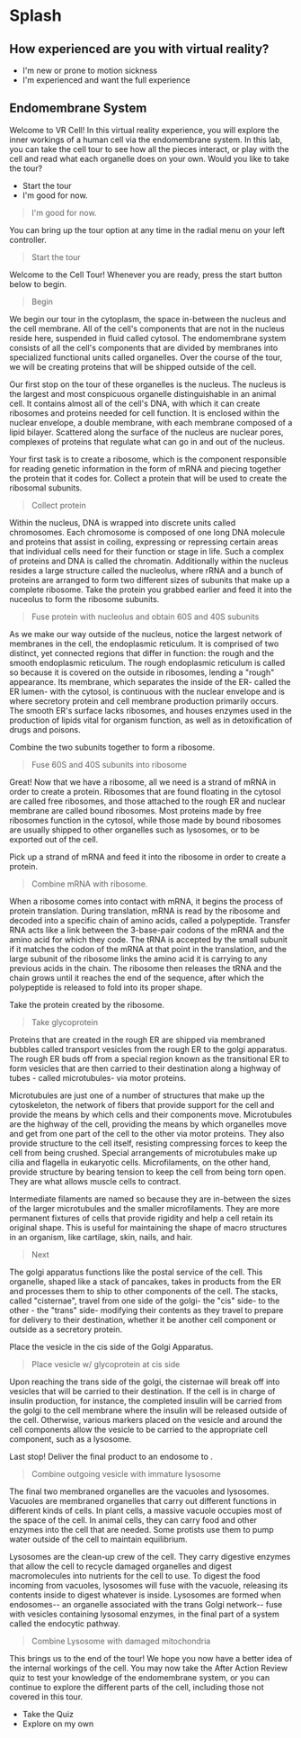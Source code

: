 # Splash

## How experienced are you with virtual reality?

- I'm new or prone to motion sickness
- I'm experienced and want the full experience

## Endomembrane System

Welcome to VR Cell! In this virtual reality experience, you will explore the inner workings of a human cell via the endomembrane system. In this lab, you can take the cell tour to see how all the pieces interact, or play with the cell and read what each organelle does on your own. Would you like to take the tour?

- Start the tour
- I'm good for now.

> I'm good for now.

You can bring up the tour option at any time in the radial menu on your left controller.

>Start the tour

Welcome to the Cell Tour! Whenever you are ready, press the start button below to begin.


> Begin

We begin our tour in the cytoplasm, the space in-between the nucleus and the cell membrane. All of the cell's components that are not in the nucleus reside here, suspended in fluid called cytosol. The endomembrane system consists of all the cell's components that are divided by membranes into specialized functional units called organelles. Over the course of the tour, we will be creating proteins that will be shipped outside of the cell.

Our first stop on the tour of these organelles is the nucleus. The nucleus is the largest and most conspicuous organelle distinguishable in an animal cell. It contains almost all of the cell's DNA, with which it can create ribosomes and proteins needed for cell function. It is enclosed within the nuclear envelope, a double membrane, with each membrane composed of a lipid bilayer. Scattered along the surface of the nucleus are nuclear pores, complexes of proteins that regulate what can go in and out of the nucleus. 

Your first task is to create a ribosome, which is the component responsible for reading genetic information in the form of mRNA and piecing together the protein that it codes for. Collect a protein that will be used to create the ribosomal subunits.

> Collect protein

Within the nucleus, DNA is wrapped into discrete units called chromosomes. Each chromosome is composed of one long DNA molecule and proteins that assist in coiling, expressing or repressing certain areas that individual cells need for their function or stage in life. Such a complex of proteins and DNA is called the chromatin. Additionally within the nucleus resides a large structure called the nucleolus, where rRNA and a bunch of proteins are arranged to form two different sizes of subunits that make up a complete ribosome. Take the protein you grabbed earlier and feed it into the nuceolus to form the ribosome subunits.

> Fuse protein with nucleolus and obtain 60S and 40S subunits

As we make our way outside of the nucleus, notice the largest network of membranes in the cell, the endoplasmic reticulum. It is comprised of two distinct, yet connected regions that differ in function: the rough and the smooth endoplasmic reticulum. The rough endoplasmic reticulum is called so because it is covered on the outside in ribosomes, lending a "rough" appearance. Its membrane, which separates the inside of the ER- called the ER lumen- with the cytosol, is continuous with the nuclear envelope and is where secretory protein and cell membrane production primarily occurs. The smooth ER's surface lacks ribosomes, and houses enzymes used in the production of lipids vital for organism function, as well as in detoxification of drugs and poisons. 

Combine the two subunits together to form a ribosome.

> Fuse 60S and 40S subunits into ribosome

Great! Now that we have a ribosome, all we need is a strand of mRNA in order to create a protein. Ribosomes that are found floating in the cytosol are called free ribosomes, and those attached to the rough ER and nuclear membrane are called bound ribosomes. Most proteins made by free ribosomes function in the cytosol, while those made by bound ribosomes are usually shipped to other organelles such as lysosomes, or to be exported out of the cell.

Pick up a strand of mRNA and feed it into the ribosome in order to create a protein.

> Combine mRNA with ribosome.

When a ribosome comes into contact with mRNA, it begins the process of protein translation. During translation, mRNA is read by the ribosome and decoded into a specific chain of amino acids, called a polypeptide. Transfer RNA acts like a link between the 3-base-pair codons of the mRNA and the amino acid for which they code. The tRNA is accepted by the small subunit if it matches the codon of the mRNA at that point in the translation, and the large subunit of the ribosome links the amino acid it is carrying to any previous acids in the chain. The ribosome then releases the tRNA and the chain grows until it reaches the end of the sequence, after which the polypeptide is released to fold into its proper shape.

Take the protein created by the ribosome.

> Take glycoprotein

Proteins that are created in the rough ER are shipped via membraned bubbles called transport vesicles from the rough ER to the golgi apparatus. The rough ER buds off from a special region known as the transitional ER to form vesicles that are then carried to their destination along a highway of tubes - called microtubules- via motor proteins.

Microtubules are just one of a number of structures that make up the cytoskeleton, the network of fibers that provide support for the cell and provide the means by which cells and their components move. Microtubules are the highway of the cell, providing the means by which organelles move and get from one part of the cell to the other via motor proteins. They also provide structure to the cell itself, resisting compressing forces to keep the cell from being crushed. Special arrangements of microtubules make up cilia and flagella in eukaryotic cells. Microfilaments, on the other hand, provide structure by bearing tension to keep the cell from being torn open. They are what allows muscle cells to contract.

Intermediate filaments are named so because they are in-between the sizes of the larger microtubules and the smaller microfilaments. They are more permanent fixtures of cells that provide rigidity and help a cell retain its original shape. This is useful for maintaining the shape of macro structures in an organism, like cartilage, skin, nails, and hair.

> Next

The golgi apparatus functions like the postal service of the cell. This organelle, shaped like a stack of pancakes, takes in products from the ER and processes them to ship to other components of the cell. The stacks, called "cisternae", travel from one side of the golgi- the "cis" side- to the other - the "trans" side- modifying their contents as they travel to prepare for delivery to their destination, whether it be another cell component or outside as a secretory protein.

Place the vesicle in the cis side of the Golgi Apparatus.

> Place vesicle w/ glycoprotein at cis side

Upon reaching the trans side of the golgi, the cisternae will break off into vesicles that will be carried to their destination. If the cell is in charge of insulin production, for instance, the completed insulin will be carried from the golgi to the cell membrane where the insulin will be released outside of the cell. Otherwise, various markers placed on the vesicle and around the cell components allow the vesicle to be carried to the appropriate cell component, such as a lysosome.

Last stop! Deliver the final product to an endosome to .

> Combine outgoing vesicle with immature lysosome

The final two membraned organelles are the vacuoles and lysosomes. Vacuoles are membraned organelles that carry out different functions in different kinds of cells. In plant cells, a massive vacuole occupies most of the space of the cell. In animal cells, they can carry food and other enzymes into the cell that are needed. Some protists use them to pump water outside of the cell to maintain equilibrium.

Lysosomes are the clean-up crew of the cell. They carry digestive enzymes that allow the cell to recycle damaged organelles and digest macromolecules into nutrients for the cell to use. To digest the food incoming from vacuoles, lysosomes will fuse with the vacuole, releasing its contents inside to digest whatever is inside. Lysosomes are formed when endosomes-- an organelle associated with the trans Golgi network-- fuse with vesicles containing lysosomal enzymes, in the final part of a system called the endocytic pathway.

> Combine Lysosome with damaged mitochondria

This brings us to the end of the tour! We hope you now have a better idea of the internal workings of the cell. You may now take the After Action Review quiz to test your knowledge of the endomembrane system, or you can continue to explore the different parts of the cell, including those not covered in this tour.

- Take the Quiz
- Explore on my own